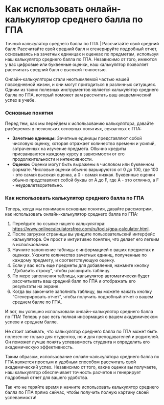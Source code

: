 Как использовать онлайн-калькулятор среднего балла по ГПА
=========================================================

Точный калькулятор среднего балла по ГПА | Рассчитайте свой средний балл: Рассчитайте свой средний балл и сгенерируйте подробный отчет, основываясь на зачетных единицах и оценках по предметам, используя наш калькулятор среднего балла по ГПА. Независимо от того, имеются у вас цифровые или буквенные оценки, наш калькулятор позволяет рассчитать средний балл с высокой точностью.

Онлайн-калькуляторы стали неотъемлемой частью нашей повседневной жизни, и они могут пригодиться в различных ситуациях. Одним из таких полезных инструментов является калькулятор среднего балла по ГПА, который поможет вам рассчитать ваш академический успех в учебе.

### Основные понятия

Перед тем, как мы перейдем к использованию калькулятора, давайте разберемся в нескольких основных понятиях, связанных с ГПА:

- **Зачетные единицы:** Зачетные единицы представляют собой числовую оценку, которая отражает количество времени и усилий, затраченных на изучение предмета. Обычно кредиты присваиваются каждому курсу в зависимости от его продолжительности и интенсивности.
- **Оценки:** Оценки могут быть выражены в числовом или буквенном формате. Числовые оценки обычно варьируются от 0 до 100, где 100 - это самая высокая оценка, а 0 - самая низкая. Буквенные оценки обычно представляют собой буквы от A до F, где A - это отлично, а F - неудовлетворительно.

### Как использовать калькулятор среднего балла по ГПА

Теперь, когда мы понимаем основные понятия, давайте рассмотрим, как использовать онлайн-калькулятор среднего балла по ГПА:

1. Перейдите по ссылке нашего калькулятора: <https://www.onlinecalculatorsfree.com/ru/tools/gpa-calculator.html>.
2. После загрузки страницы вы увидите пользовательский интерфейс калькулятора. Он прост и интуитивно понятен, что делает его легким в использовании.
3. Начните заполнение таблицы с информацией о ваших предметах и оценках. Укажите количество зачетных единиц, полученные по каждому предмету, и соответствующую оценку.
4. Если у вас есть еще предметы для добавления, нажмите кнопку "Добавить строку", чтобы расширить таблицу.
5. По мере заполнения таблицы, калькулятор автоматически будет рассчитывать ваш средний балл по ГПА и отображать его результаты на экране.
6. Когда вы закончите заполнять таблицу, вы можете нажать кнопку "Сгенерировать отчет", чтобы получить подробный отчет о вашем среднем балле по ГПА.

И вот, вы успешно использовали онлайн-калькулятор среднего балла по ГПА! Теперь у вас есть полная информация о вашем академическом успехе и среднем балле.

Не стоит забывать, что калькулятор среднего балла по ГПА может быть полезен не только для студентов, но и для преподавателей и родителей. Он поможет лучше понять успеваемость студента и определить его академическую эффективность.

Таким образом, использование онлайн-калькулятора среднего балла по ГПА является простым и удобным способом рассчитать свой академический успех. Независимо от того, какие оценки вы получаете, наш калькулятор обеспечивает точность расчетов и генерирует подробный отчет для вашего удобства.

Так что не теряйте время и начните использовать калькулятор среднего балла по ГПА прямо сейчас, чтобы получить полную картину своей успеваемости!